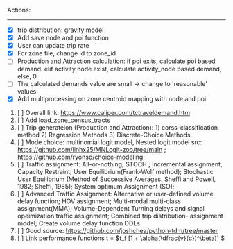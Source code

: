 Actions:

---

* [X] trip distribution: gravity model
* [X] Add save node and poi function
* [X] User can update trip rate
* [X] For zone file, change id to zone_id
* [ ] Production and Attraction calculation: if poi exits, calculate poi based demand. elif activity node exist, calculate activity_node based demand, else, 0
* [ ] The calculated demands value are small -> change to 'reasonable' values
* [X] Add multiprocessing on zone centroid mapping with node and poi

1. [ ] Overall link: https://www.caliper.com/tctraveldemand.htm
2. [ ] Add load_zone_census_tracts
3. [ ] Trip generateion (Production and Attraction): 1) corss-classification method  2) Regression Methods  3) Discrete-Choice Methods
4. [ ] Mode choice: multinomial logit model, Nested logit model
    src: https://github.com/linhx25/MNLogit-zoo/tree/main ; https://github.com/ryonsd/choice-modeling;
5. [ ] Traffic assignment: All-or-nothing; STOCH ; Incremental assignment; Capacity Restraint; User  Equilibrium(Frank-Wolf method); Stochastic User Equilibrium (Method of Successive Averages, Sheffi and Powell, 1982; Sheffi, 1985); System optimum Assignment (SO);
6. [ ] Advanced Traffic Assignment: Alternative or user-defined volume delay function; HOV assignment; Multi-modal multi-class assignment(MMA);  Volume-Dependent Turning delays and signal opeimization traffic assignment; Combined trip distribution- assignment model; Create volume delay function DDLs
7. [ ] Good source: https://github.com/joshchea/python-tdm/tree/master
8. [ ] Link performance functions  t = $t_f [1 + \alpha(\dfrac{v}{c})^\beta)] $

